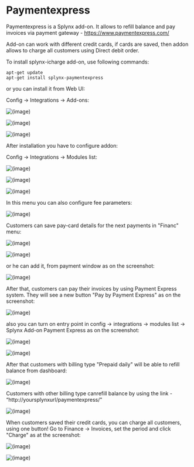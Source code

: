 Paymentexpress
==============

Paymentexpress is a Splynx add-on. It allows to refill balance and pay invoices via payment gateway - https://www.paymentexpress.com/

Add-on can work with different credit cards, if cards are saved, then addon allows to charge all customers using Direct debit order.

To install splynx-icharge add-on, use following commands:

```
apt-get update
apt-get install splynx-paymentexpress
```
or you can install it from Web UI:

Config → Integrations → Add-ons:

![(image)](0.png)

![(image)](1.png)

![(image)](2.png)

After installation you have to configure addon:

Config → Integrations → Modules list:

![(image)](3.png)

![(image)](4.png)

![(image)](5.png)

In this menu you can also configure fee parameters:

![(image)](6.png)

Customers can save pay-card details for the next payments in "Financ" menu:

![(image)](7.png)

![(image)](8.png)

or he can add it, from payment window as on the screenshot:

![(image)](13.png)

After that, customers can pay their invoices by using Payment Express system. They will see a new button "Pay by Payment Express" as on the screenshot:

![(image)](9.png)

also you can turn on entry point in config -> integrations -> modules list -> Splynx Add-on Payment Express as on the screenshot:

![(image)](4.png)

![(image)](10.png)

After that customers with billing type "Prepaid daily" will be able to refill balance from dashboard:

![(image)](11.png)

Customers with other billing type canrefill balance by using the link - “http://yoursplynxurl/paymentexpress/"

![(image)](12.png)

When customers saved their credit cards, you can charge all customers, using one button! Go to Finance → Invoices, set the period and click "Charge" as at the screenshot:

![(image)](14.png)

![(image)](15.png)
